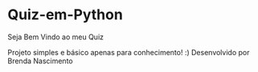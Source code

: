 # Quiz-em-Python
Seja Bem Vindo ao meu Quiz

Projeto simples e básico apenas para conhecimento! :)
Desenvolvido por Brenda Nascimento
